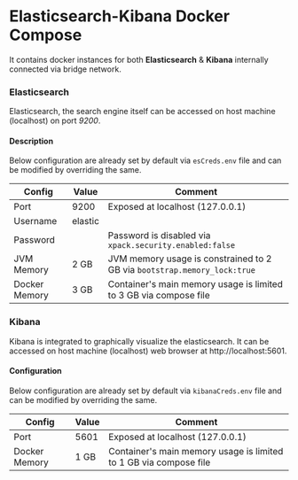 # Elasticsearch-Kibana Docker Compose
It contains docker instances for both **Elasticsearch** & **Kibana** internally connected via bridge network.

### Elasticsearch
Elasticsearch, the search engine itself can be accessed on host machine (localhost) on port _9200_.

#### Description
Below configuration are already set by default via `esCreds.env` file and can be modified by overriding the same.

| Config        | Value   | Comment                                                                  |
| ------------- | ------- | ------------------------------------------------------------------------ |
| Port          | 9200    | Exposed at localhost (127.0.0.1)                                         |
| Username      | elastic |                                                                          |
| Password      |         | Password is disabled via `xpack.security.enabled:false`                  |
| JVM Memory    | 2 GB    | JVM memory usage is constrained to 2 GB via `bootstrap.memory_lock:true` |
| Docker Memory | 3 GB    | Container's main memory usage is limited to 3 GB via compose file        |

### Kibana
Kibana is integrated to graphically visualize the elasticsearch.
It can be accessed on host machine (localhost) web browser at http://localhost:5601.

#### Configuration
Below configuration are already set by default via `kibanaCreds.env` file and can be modified by overriding the same.

| Config        | Value | Comment                                                           |
| ------------- | ----- | ----------------------------------------------------------------- |
| Port          | 5601  | Exposed at localhost (127.0.0.1)                                  |
| Docker Memory | 1 GB  | Container's main memory usage is limited to 1 GB via compose file |
